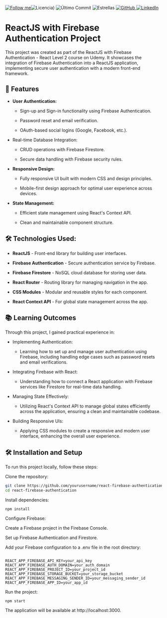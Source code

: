 [![Follow me](https://img.shields.io/github/followers/octocat?style=social&label=Follow)](https://github.com/MKCodeJutsu)![Licencia](https://img.shields.io/github.com/MKCodeJutsu/Firebase-Authentication-React-App/blob/main/LICENSE))
![Último Commit](https://img.shields.io/github/last-commit/MKCodeJutsu/Firebase-Authentication-React-App)
![Estrellas](https://img.shields.io/github/stars/MKCodeJutsu/Firebase-Authentication-React-App)
<a href="https://github.com/MKCodeJutsu" target="_blank">
  <img src="https://img.shields.io/badge/GitHub-181717?style=flat&logo=github&logoColor=white" alt="GitHub"/>
</a>
<a href="https://www.linkedin.com/in/muhammed-kamel/" target="_blank">
  <img src="https://img.shields.io/badge/LinkedIn-0077B5?style=flat&logo=linkedin&logoColor=white" alt="LinkedIn"/>
</a>
# ReactJS with Firebase Authentication Project
This project was created as part of the ReactJS with Firebase Authentication - React Level 2 course on Udemy. It showcases the integration of Firebase Authentication into a ReactJS application, implementing secure user authentication with a modern front-end framework.

## 🚀 Features

* __User Authentication:__


  * Sign-up and Sign-in functionality using Firebase Authentication.

  * Password reset and email verification.

  * OAuth-based social logins (Google, Facebook, etc.).

* Real-time Database Integration:

  * CRUD operations with Firebase Firestore.

  * Secure data handling with Firebase security rules.


* __Responsive Design:__


  * Fully responsive UI built with modern CSS and design principles.

  * Mobile-first design approach for optimal user experience across devices.


* __State Management:__


  * Efficient state management using React's Context API.

  * Clean and maintainable component structure.


## 🛠️ Technologies Used:

* __ReactJS__ - Front-end library for building user interfaces.

* __Firebase Authentication__ - Secure authentication service by Firebase.

* __Firebase Firestore__ - NoSQL cloud database for storing user data.

* __React Router__ - Routing library for managing navigation in the app.

* __CSS Modules__ - Modular and reusable styles for each component.

* __React Context API__ - For global state management across the app.


## 📚 Learning Outcomes

Through this project, I gained practical experience in:

* Implementing Authentication:

  * Learning how to set up and manage user authentication using Firebase, including handling edge cases such as password resets and email verifications.

* Integrating Firebase with React:

  * Understanding how to connect a React application with Firebase services like Firestore for real-time data handling.
  
* Managing State Effectively:

  * Utilizing React's Context API to manage global states efficiently across the application, ensuring a clean and maintainable codebase.

* Building Responsive UIs:

  * Applying CSS modules to create a responsive and modern user interface, enhancing the overall user experience.

## 🛠️ Installation and Setup

To run this project locally, follow these steps:

Clone the repository:


```bash
git clone https://github.com/yourusername/react-firebase-authentication.git
cd react-firebase-authentication
```
Install dependencies:

```
npm install
```

Configure Firebase:

Create a Firebase project in the Firebase Console.

Set up Firebase Authentication and Firestore.

Add your Firebase configuration to a .env file in the root directory:


```

REACT_APP_FIREBASE_API_KEY=your_api_key
REACT_APP_FIREBASE_AUTH_DOMAIN=your_auth_domain
REACT_APP_FIREBASE_PROJECT_ID=your_project_id
REACT_APP_FIREBASE_STORAGE_BUCKET=your_storage_bucket
REACT_APP_FIREBASE_MESSAGING_SENDER_ID=your_messaging_sender_id
REACT_APP_FIREBASE_APP_ID=your_app_id
```
Run the project:
```
npm start
```
The application will be available at http://localhost:3000.
